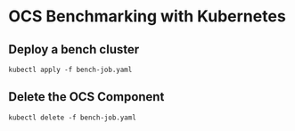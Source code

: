 # OCS Benchmarking with Kubernetes

## Deploy a bench cluster
	kubectl apply -f bench-job.yaml

## Delete the OCS Component
	kubectl delete -f bench-job.yaml

